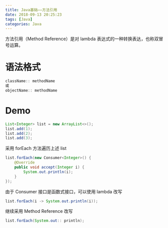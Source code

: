```yaml
---
title: Java基础——方法引用
date: 2018-09-13 20:25:23
tags: [Java]
categories: Java
---
```

方法引用（Method Reference）是对 lambda 表达式的一种转换表达，也称双冒号运算。
<!--more-->
# 语法格式

```java
className:: methodName
或
objectName:: methodName
```

# Demo

```java
List<Integer> list = new ArrayList<>();
list.add(1);
list.add(2);
list.add(3);
```

采用 forEach 方法遍历上述 list
```java
list.forEach(new Consumer<Integer>() {
    @Override
    public void accept(Integer i) {
        System.out.println(i);
    }
});
```

由于 Consumer 接口是函数式接口，可以使用 lambda 改写
```java
list.forEach(i -> System.out.println(i));
```

继续采用 Method Reference 改写
```java
list.forEach(System.out:: println);
```
